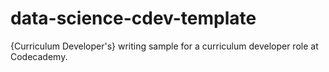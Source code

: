 # data-science-cdev-template
{Curriculum Developer's} writing sample for a curriculum developer role at Codecademy.
